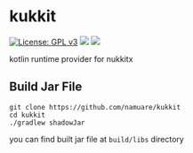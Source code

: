# kukkit

[![License: GPL v3](https://img.shields.io/badge/License-GPL%20v3-blue.svg)](LICENSE)
[![](https://img.shields.io/badge/kotlin-v1.4.10-blue?logo=kotlin&logoColor=white)]()
[![](https://jitpack.io/v/namuare/kukkit.svg)](https://jitpack.io/#namuare/kukkit)

kotlin runtime provider for nukkitx

## Build Jar File

```shell
git clone https://github.com/namuare/kukkit
cd kukkit
./gradlew shadowJar
```
you can find built jar file at `build/libs` directory
